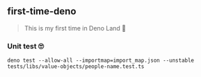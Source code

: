 ## first-time-deno

> This is my first time in Deno Land 🦖

### Unit test 🙄
```
deno test --allow-all --importmap=import_map.json --unstable tests/libs/value-objects/people-name.test.ts
```